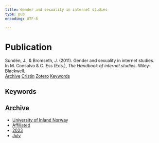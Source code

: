 ```yaml
---
title: Gender and sexuality in internet studies
type: pub
encoding: UTF-8

---
```

<h1>Publication</h1>
<article id="csl-bib-container-VMD4S6WW" class="csl-bib-container">
  <div class="csl-bib-body"> <div class="csl-entry">Sundén, J., &#38; Bromseth, J. (2011). Gender and sexuality in internet studies. In M. Consalvo &#38; C. Ess (Eds.), <i>The Handbook of internet studies</i>. Wiley-Blackwell.</div> </div>
  <div class="csl-bib-buttons">
    <a href="#taxonomy-article-VMD4S6WW" alt="archive" class="csl-bib-button">Archive</a>
    <a href="https://app.cristin.no/results/show.jsf?id=2163093" alt="Cristin" class="csl-bib-button">Cristin</a>
    <a href="http://zotero.org/groups/5881554/items/VMD4S6WW" alt="Zotero" class="csl-bib-button">Zotero</a>
    <a href="#keywords-article-VMD4S6WW" alt="keywords" class="csl-bib-button">Keywords</a>
  </div>
  <div id="csl-bib-meta-container-VMD4S6WW"></div>
</article>
<div id="csl-bib-meta-VMD4S6WW" class="csl-bib-meta">
  <article id="keywords-article-VMD4S6WW" class="keywords-article">
    <h1>Keywords</h1>
    
  </article>
  <article id="taxonomy-article-VMD4S6WW" class="taxonomy-article">
    <h1>Archive</h1>
    <ul>
      <li><a href="{{< params subfolder >}}en/archive/?key=3DCRN523">University of Inland Norway</a></li>
      <li><a href="{{< params subfolder >}}en/archive/?key=II9RDAME">Affiliated</a></li>
      <li><a href="{{< params subfolder >}}en/archive/?key=3TJDYZJS">2023</a></li>
      <li><a href="{{< params subfolder >}}en/archive/?key=GFFYDGQQ">July</a></li>
    </ul>
  </article>
</div>
